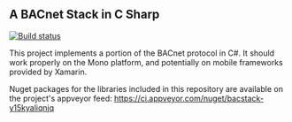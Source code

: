 ## A BACnet Stack in C Sharp

[![Build status](https://ci.appveyor.com/api/projects/status/bq8h2vwk6lnjg345/branch/master?svg=true)](https://ci.appveyor.com/project/LorenVanSpronsen/bacstack/branch/master)

This project implements a portion of the BACnet protocol in C#. It should work properly on the Mono platform, and potentially on mobile frameworks provided by Xamarin.

Nuget packages for the libraries included in this repository are available on the project's appveyor feed: https://ci.appveyor.com/nuget/bacstack-y15kyaliqnjq
